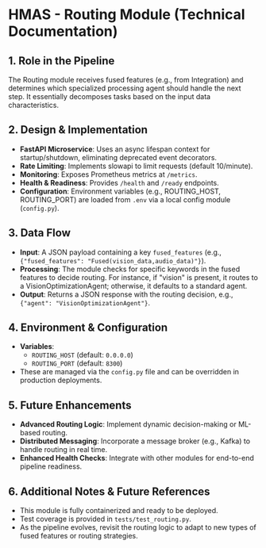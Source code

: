 # HMAS - Routing Module (Technical Documentation)

## 1. Role in the Pipeline
The Routing module receives fused features (e.g., from Integration) and determines which specialized processing agent should handle the next step. It essentially decomposes tasks based on the input data characteristics.

## 2. Design & Implementation
- **FastAPI Microservice**: Uses an async lifespan context for startup/shutdown, eliminating deprecated event decorators.
- **Rate Limiting**: Implements slowapi to limit requests (default 10/minute).
- **Monitoring**: Exposes Prometheus metrics at `/metrics`.
- **Health & Readiness**: Provides `/health` and `/ready` endpoints.
- **Configuration**: Environment variables (e.g., ROUTING_HOST, ROUTING_PORT) are loaded from `.env` via a local config module (`config.py`).

## 3. Data Flow
- **Input**: A JSON payload containing a key `fused_features` (e.g., `{"fused_features": "Fused(vision_data,audio_data)"}`).
- **Processing**: The module checks for specific keywords in the fused features to decide routing. For instance, if "vision" is present, it routes to a VisionOptimizationAgent; otherwise, it defaults to a standard agent.
- **Output**: Returns a JSON response with the routing decision, e.g., `{"agent": "VisionOptimizationAgent"}`.

## 4. Environment & Configuration
- **Variables**:
  - `ROUTING_HOST` (default: `0.0.0.0`)
  - `ROUTING_PORT` (default: `8300`)
- These are managed via the `config.py` file and can be overridden in production deployments.

## 5. Future Enhancements
- **Advanced Routing Logic**: Implement dynamic decision-making or ML-based routing.
- **Distributed Messaging**: Incorporate a message broker (e.g., Kafka) to handle routing in real time.
- **Enhanced Health Checks**: Integrate with other modules for end-to-end pipeline readiness.

## 6. Additional Notes & Future References
- This module is fully containerized and ready to be deployed.
- Test coverage is provided in `tests/test_routing.py`.
- As the pipeline evolves, revisit the routing logic to adapt to new types of fused features or routing strategies.

